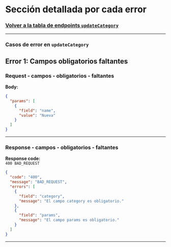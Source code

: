 # Sección detallada por cada error
### [Volver a la tabla de endpoints `updateCategory`](service-documentation-endpoints-update-category.md#tabla-error--update-category)
---

### Casos de error en `updateCategory`

## Error 1: Campos obligatorios faltantes
<a name="request-campos-obligatorios-faltantes-update-category"></a>
### Request - campos - obligatorios - faltantes

**Body:**

```json
{
  "params": [
    {
      "field": "name",
      "value": "Nueva"
    }
  ]
}
```

---
<a name="response-campos-obligatorios-faltantes-update-category"></a>
### Response - campos - obligatorios - faltantes

**Response code:**  
`400 BAD_REQUEST`

```json
{
  "code": "400",
  "message": "BAD_REQUEST",
  "errors": [
    {
      "field": "category",
      "message": "El campo category es obligatorio."
    },
    {
      "field": "params",
      "message": "El campo params es obligatorio."
    }
  ]
}
```
---
